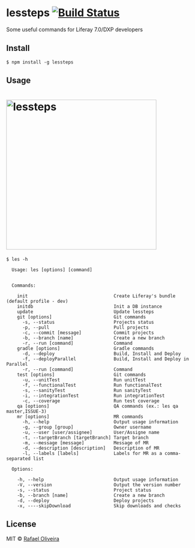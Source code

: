 # lessteps [![Build Status](https://semaphoreci.com/api/v1/rafoli/lessteps/branches/master/badge.svg)](https://semaphoreci.com/rafoli/lessteps)

Some useful commands for Liferay 7.0/DXP developers

## Install

```
$ npm install -g lessteps
```


## Usage

<h1>
	<img width="400" src="https://rawgit.com/rafoli/lessteps/master/logo.png" alt="lessteps">
</h1>

```
$ les -h

  Usage: les [options] [command]


  Commands:

    init                                Create Liferay's bundle (default profile - dev)
    initdb                              Init a DB instance
    update                              Update lessteps     
    git [options]                       Git commands
      -s, --status                      Projects status
      -p, --pull                        Pull projects
      -c, --commit [message]            Commit projects
      -b, --branch [name]               Create a new branch
      -r, --run [command]               Command    
    gradle [options]                    Gradle commands
      -d, --deploy                      Build, Install and Deploy
      -f, --deployParallel              Build, Install and Deploy in Parallel
      -r, --run [command]               Command
    test [options]                      Git commands
      -u, --unitTest                    Run unitTest
      -f, --functionalTest              Run functionalTest
      -s, --sanityTest                  Run sanityTest
      -i, --integrationTest             Run integrationTest
      -c, --coverage                    Run test coverage     
    qa [options]                        QA commands (ex.: les qa master,ISSUE-3)
    mr [options]                        MR commands  
      -h, --help                        Output usage information
      -g, --group [group]               Owner username
      -u, --user [user/assignee]        User/Assigne name
      -t, --targetBranch [targetBranch] Target branch
      -m, --message [message]           Message of MR
      -d, --description [description]   Description of MR
      -l, --labels [labels]             Labels for MR as a comma-separated list        

  Options:

    -h, --help                          Output usage information
    -V, --version                       Output the version number
    -s, --status                        Project status
    -b, --branch [name]                 Create a new branch
    -d, --deploy                        Deploy projects
    -x, ----skipDownload                Skip downloads and checks
```


## License

MIT © [Rafael Oliveira](https://github.com/rafoli)
